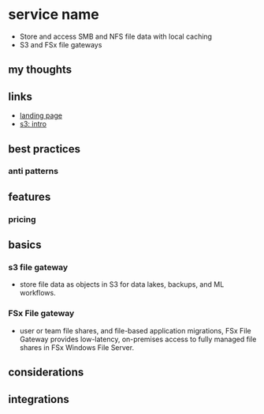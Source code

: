 # service name

- Store and access SMB and NFS file data with local caching
- S3 and FSx file gateways

## my thoughts

## links

- [landing page](https://aws.amazon.com/storagegateway/file/?nc=sn&loc=2&dn=2)
- [s3: intro](https://aws.amazon.com/storagegateway/file/s3/)

## best practices

### anti patterns

## features

### pricing

## basics

### s3 file gateway

- store file data as objects in S3 for data lakes, backups, and ML workflows.

### FSx File gateway

- user or team file shares, and file-based application migrations, FSx File Gateway provides low-latency, on-premises access to fully managed file shares in FSx Windows File Server.

## considerations

## integrations

